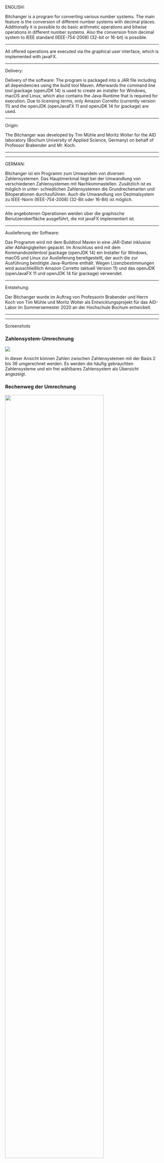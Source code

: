 ENGLISH:

Bitchanger is a program for converting various number systems. The main feature is the conversion of
different number systems with decimal places. Additionally it is possible to do basic arithmetic
operations and bitwise operations in different number systems.  Also the conversion from decimal system
to IEEE standard (IEEE-754-2008) (32-bit or 16-bit) is possible.

-------------------------------------------------------------------------------------------------------

All offered operations are executed via the graphical user interface, which is implemented with javaFX.

-------------------------------------------------------------------------------------------------------

Delivery:

Delivery of the software:
The program is packaged into a JAR file including all dependencies using the build tool Maven.
Afterwards the command line tool jpackage (openJDK 14) is used to create an installer for Windows, macOS
and Linux, which also contains the Java-Runtime that is required for execution.
Due to licensing terms, only Amazon Corretto (currently version 11) and the openJDK
(openJavaFX 11 and openJDK 14 for jpackage) are used.

-------------------------------------------------------------------------------------------------------

Origin:

The Bitchanger was developed by Tim Mühle and Moritz Wolter for the AID laboratory (Bochum University of
Applied Science, Germany) on behalf of Professor Brabender and Mr. Koch.



-------------------------------------------------------------------------------------------------------
-------------------------------------------------------------------------------------------------------

GERMAN:

Bitchanger ist ein Programm zum Umwandeln von diversen Zahlensystemen. Das Hauptmerkmal liegt bei der
Umwandlung von verschiedenen Zahlensystemen mit Nachkommastellen. Zusätzlich ist es möglich in unter-
schiedlichen Zahlensystemen die Grundrechenarten und Bitoperationen durchzuführen. Auch die Umwandlung
von Dezimalsystem zu IEEE-Norm (IEEE-754-2008) (32-Bit oder 16-Bit) ist möglich.

-------------------------------------------------------------------------------------------------------

Alle angebotenen Operationen werden über die graphische Benutzeroberfläche ausgeführt, die mit javaFX
implementiert ist.

-------------------------------------------------------------------------------------------------------

Auslieferung der Software:

Das Programm wird mit dem Buildtool Maven in eine JAR-Datei inklusive aller Abhängigkeiten gepackt.
Im Anschluss wird mit dem Kommandozeilentool jpackage (openJDK 14) ein Installer für Windows, macOS
und Linux zur Auslieferung bereitgestellt, der auch die zur Ausführung benötigte Java-Runtime enthält.
Wegen Lizenzbestimmungen wird ausschließlich Amazon Corretto (aktuell Version 11) und das openJDK
(openJavaFX 11 und openJDK 14 für jpackage) verwendet.

-------------------------------------------------------------------------------------------------------

Entstehung:

Der Bitchanger wurde im Auftrag von Professorin Brabender und Herrn Koch von Tim Mühle und Moritz Wolter
als Entwicklungsprojekt für das AID-Labor im Sommersemester 2020 an der Hochschule Bochum entwickelt.

-------------------------------------------------------------------------------------------------------
-------------------------------------------------------------------------------------------------------

Screenshots
<div>
    <h3>Zahlensystem-Umrechnung</h3>
    <img src="docs/img/Screenshot_Conversions.png" />
    <p>In dieser Ansicht können Zahlen zwischen Zahlensystemen mit der Basis 2 bis 36 umgerechnet werden. 
        Es werden die häufig gebrauchten Zahlensysteme und ein frei wählbares Zahlensystem als Übersicht angezeigt.</p>
</div>
<div>
    <h3>Rechenweg der Umrechnung</h3>
    <img src="docs/img/Screenshot_Steps.png" width="80%" />
    <p>Dieser Ansicht zeigt den Rechenweg als Schritt für Schritt Anleitung an, um zwischen zwei Zahlensystemen umzurechnen.</p>
</div>
<div>
    <h3>IEEE</h3>
    <img src="docs/img/Screenshot_IEEE.png" />
    <p>Zu den Zahlensystemen beherrscht der Bitchanger auch die Umrechnung zwischem dem Dezimalsystem (Zehnersystem) und der 16-Bit bzw. 32-Bit IEEE-Norm (IEEE-754-2008-B16 / IEEE-754-2008-B32).</p>
</div>
<div>
    <h3>Berechnungen</h3>
    <img src="docs/img/Screenshot_Calc.png" />
    <p>Auch einfache mathematische Berechnungen können in jedem beliebigen Zahlensystem durchgeführt werden.</p>
</div>
<div>
    <h3>Bitoperationen</h3>
    <img src="docs/img/Screenshot_Bitoperations.png" />
    <p>Bitoperationen können ebenfalls mit allen Zahlensystemen durchgeführt werden.</p>
</div>
<div>
    <h3>Stile</h3>
    <img src="docs/img/Screenshot_dark.png" width="30%" />
    <img src="docs/img/Screenshot_color.png" width="30%" />
    <img src="docs/img/Screenshot_light.png" width="30%" />
    <p>Es gibt drei verschiedene Stile, die nach persönlichem Geschmack eigestellt werden können.</p>
    <p>Bei negativen binärzahlen wird das Zweierkomplement gebildet und mit führender Eins angezeigt. Daher beginnen positive Binärzahlen immer mit einer Null.</p>
</div>